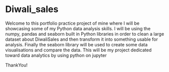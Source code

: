 # Diwali_sales
Welcome to this portfolio practice project of mine where I will be showcasing some of my Python data analysis skills.  I will be using the numpy, pandas and seaborn built in Python libraries in order to clean a large dataset about DiwaliSales and then transform it into something usable for analysis. Finally the seaborn library will be used to create some data visualisations and compare the data.
This will be my project dedicated toward data analytics by using python on jupyter

ThankYou!
